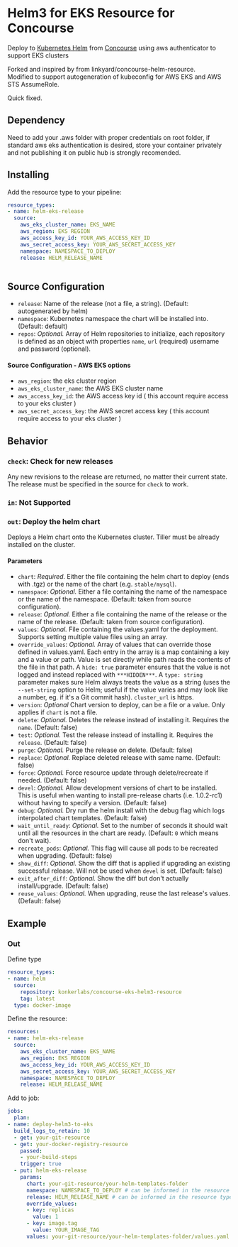 # Helm3 for EKS Resource for Concourse

Deploy to [Kubernetes Helm](https://github.com/kubernetes/helm) from [Concourse](https://concourse.ci/) using aws authenticator to support EKS clusters

Forked and inspired by from linkyard/concourse-helm-resource.  
Modified to support autogeneration of kubeconfig for AWS EKS and AWS STS AssumeRole.  

Quick fixed.

## Dependency
Need to add your .aws folder with proper credentials on root folder, if standard aws eks authentication is desired, store your container privately and not publishing it on public hub is strongly recomended.

## Installing

Add the resource type to your pipeline:

```yaml
resource_types:
- name: helm-eks-release
  source:
    aws_eks_cluster_name: EKS_NAME
    aws_region: EKS REGION
    aws_access_key_id: YOUR_AWS_ACCESS_KEY_ID
    aws_secret_access_key: YOUR_AWS_SECRET_ACCESS_KEY
    namespace: NAMESPACE_TO_DEPLOY
    release: HELM_RELEASE_NAME
  
```

## Source Configuration

* `release`:  Name of the release (not a file, a string). (Default: autogenerated by helm)
* `namespace`:  Kubernetes namespace the chart will be installed into. (Default: default)
* `repos`: *Optional.* Array of Helm repositories to initialize, each repository is defined as an object with properties `name`, `url` (required) username and password (optional).

#### Source Configuration - AWS EKS options
* `aws_region`:  the eks cluster region
* `aws_eks_cluster_name`:  the AWS EKS cluster name
* `aws_access_key_id`:  the AWS access key id ( this account require access to your eks cluster )
* `aws_secret_access_key`:  the AWS secret access key ( this account require access to your eks cluster )


## Behavior

### `check`: Check for new releases

Any new revisions to the release are returned, no matter their current state. The release must be specified in the
source for `check` to work.

### `in`: Not Supported

### `out`: Deploy the helm chart

Deploys a Helm chart onto the Kubernetes cluster. Tiller must be already installed
on the cluster.

#### Parameters

* `chart`: *Required.* Either the file containing the helm chart to deploy (ends with .tgz) or the name of the chart (e.g. `stable/mysql`).
* `namespace`: *Optional.* Either a file containing the name of the namespace or the name of the namespace. (Default: taken from source configuration).
* `release`: *Optional.* Either a file containing the name of the release or the name of the release. (Default: taken from source configuration).
* `values`: *Optional.* File containing the values.yaml for the deployment. Supports setting multiple value files using an array.
* `override_values`: *Optional.* Array of values that can override those defined in values.yaml. Each entry in
  the array is a map containing a key and a value or path. Value is set directly while path reads the contents of
  the file in that path. A `hide: true` parameter ensures that the value is not logged and instead replaced with `***HIDDEN***`.
  A `type: string` parameter makes sure Helm always treats the value as a string (uses the `--set-string` option to Helm; useful if the value varies
  and may look like a number, eg. if it's a Git commit hash).
`cluster_url` is https.
* `version`: *Optional* Chart version to deploy, can be a file or a value. Only applies if `chart` is not a file.
* `delete`: *Optional.* Deletes the release instead of installing it. Requires the `name`. (Default: false)
* `test`: *Optional.* Test the release instead of installing it. Requires the `release`. (Default: false)
* `purge`: *Optional.* Purge the release on delete. (Default: false)
* `replace`: *Optional.* Replace deleted release with same name. (Default: false)
* `force`: *Optional.* Force resource update through delete/recreate if needed. (Default: false)
* `devel`: *Optional.* Allow development versions of chart to be installed. This is useful when wanting to install pre-release
  charts (i.e. 1.0.2-rc1) without having to specify a version. (Default: false)
* `debug`: *Optional.* Dry run the helm install with the debug flag which logs interpolated chart templates. (Default: false)
* `wait_until_ready`: *Optional.* Set to the number of seconds it should wait until all the resources in
    the chart are ready. (Default: `0` which means don't wait).
* `recreate_pods`: *Optional.* This flag will cause all pods to be recreated when upgrading. (Default: false)
* `show_diff`: *Optional.* Show the diff that is applied if upgrading an existing successful release. Will not be used when `devel` is set. (Default: false)
* `exit_after_diff`: *Optional.* Show the diff but don't actually install/upgrade. (Default: false)
* `reuse_values`: *Optional.* When upgrading, reuse the last release's values. (Default: false)

## Example

### Out

Define type
```yaml
resource_types:
- name: helm
  source:
    repository: konkerlabs/concourse-eks-helm3-resource
    tag: latest
  type: docker-image
```

Define the resource:

```yaml
resources:
- name: helm-eks-release
  source:
    aws_eks_cluster_name: EKS_NAME
    aws_region: EKS REGION
    aws_access_key_id: YOUR_AWS_ACCESS_KEY_ID
    aws_secret_access_key: YOUR_AWS_SECRET_ACCESS_KEY
    namespace: NAMESPACE_TO_DEPLOY
    release: HELM_RELEASE_NAME
```

Add to job:

```yaml
jobs:
  plan:
- name: deploy-helm3-to-eks
  build_logs_to_retain: 10
  - get: your-git-resource
  - get: your-docker-registry-resource
    passed:
    - your-build-steps
    trigger: true
  - put: helm-eks-release
    params:
      chart: your-git-resource/your-helm-templates-folder
      namespace: NAMESPACE_TO_DEPLOY # can be informed in the resource type via source or there via params
      release: HELM_RELEASE_NAME # can be informed in the resource type via source or there via params
      override_values:
      - key: replicas
        value: 1
      - key: image.tag
        value: YOUR_IMAGE_TAG
      values: your-git-resource/your-helm-templates-folder/values.yaml
```